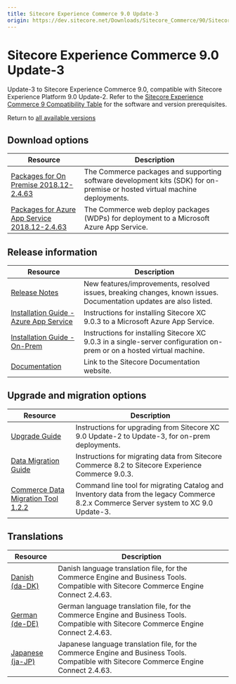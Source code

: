 ```yaml
---
title: Sitecore Experience Commerce 9.0 Update-3
origin: https://dev.sitecore.net/Downloads/Sitecore_Commerce/90/Sitecore_Experience_Commerce_90_Update3.aspx
---
```


# Sitecore Experience Commerce 9.0 Update-3

Update-3 to Sitecore Experience Commerce 9.0, compatible with Sitecore Experience Platform 9.0 Update-2. Refer to the [Sitecore Experience Commerce 9 Compatibility Table](https://kb.sitecore.net/articles/804595) for the software and version prerequisites.

Return to [all available versions](/Downloads/Sitecore_Commerce)

## Download options

 | Resource | Description |
 | --- | --- |
 | [Packages for On Premise 2018.12-2.4.63](https://sitecoredev.azureedge.net/~/media/A201561B13DE4FC59DE9969812D79322.ashx?date=20181203T195914) | The Commerce packages and supporting software development kits (SDK) for on-premise or hosted virtual machine deployments. |
 | [Packages for Azure App Service 2018.12-2.4.63](https://sitecoredev.azureedge.net/~/media/55FBD42448454D16AD3D244EF545E9A9.ashx?date=20181203T195915) | The Commerce web deploy packages (WDPs) for deployment to a Microsoft Azure App Service. |

## Release information

 | Resource | Description |
 | --- | --- |
 | [Release Notes](/downloads/Sitecore%20Commerce/90/Sitecore%20Experience%20Commerce%2090%20Update3/Release%20Notes) | New features/improvements, resolved issues, breaking changes, known issues. Documentation updates are also listed. |
 | [Installation Guide - Azure App Service](https://sitecoredev.azureedge.net/~/media/E2B4BC9475EA4AA6ABA7FAB1469644AF.ashx?date=20200520T091102) | Instructions for installing Sitecore XC 9.0.3 to a Microsoft Azure App Service. |
 | [Installation Guide - On-Prem](https://sitecoredev.azureedge.net/~/media/46D2BDD3A93B44BEA3071EE38E18F78F.ashx?date=20200520T090840) | Instructions for installing Sitecore XC 9.0.3 in a single-server configuration on-prem or on a hosted virtual machine. |
 | [Documentation](https://doc.sitecore.com) | Link to the Sitecore Documentation website. |

## Upgrade and migration options

 | Resource | Description |
 | --- | --- |
 | [Upgrade Guide](https://sitecoredev.azureedge.net/~/media/835991531A674FF8B04DC29890F7BE9D.ashx?date=20200520T091637) | Instructions for upgrading from Sitecore XC 9.0 Update-2 to Update-3, for on-prem deployments. |
 | [Data Migration Guide](https://sitecoredev.azureedge.net/~/media/D5B6664879854552AD862FD1ACB9ADBC.ashx?date=20200520T091926) | Instructions for migrating data from Sitecore Commerce 8.2 to Sitecore Experience Commerce 9.0.3. |
 | [Commerce Data Migration Tool 1.2.2](https://sitecoredev.azureedge.net/~/media/5A067BF2728242DC9F0401CA619F6EE9.ashx?date=20181204T055632) | Command line tool for migrating Catalog and Inventory data from the legacy Commerce 8.2.x Commerce Server system to XC 9.0 Update-3. |

## Translations

 | Resource | Description |
 | --- | --- |
 | [Danish (da-DK)](https://sitecoredev.azureedge.net/~/media/4BB9E43FD87844E4BC0F9E6D3C272F62.ashx?date=20181230T142244) | Danish language translation file, for the Commerce Engine and Business Tools. Compatible with Sitecore Commerce Engine Connect 2.4.63. |
 | [German (de-DE)](https://sitecoredev.azureedge.net/~/media/5CC77D22CB1845DE99B6626523551129.ashx?date=20181230T142300) | German language translation file, for the Commerce Engine and Business Tools. Compatible with Sitecore Commerce Engine Connect 2.4.63. |
 | [Japanese (ja-JP)](https://sitecoredev.azureedge.net/~/media/17198FAC3D764CC892F33B9284B8F6B9.ashx?date=20181230T142315) | Japanese language translation file, for the Commerce Engine and Business Tools. Compatible with Sitecore Commerce Engine Connect 2.4.63. |